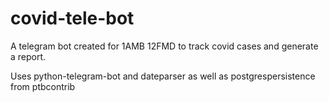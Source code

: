 # covid-tele-bot

A telegram bot created for 1AMB 12FMD to track covid cases and generate a report.

Uses python-telegram-bot and dateparser as well as postgrespersistence from ptbcontrib
